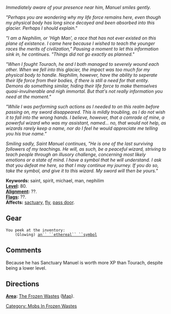*Immediately aware of your presence near him, Manuel smiles gently.*

*"Perhaps you are wondering why my life force remains here, even though
my physical body has long since decayed and been absorbed into this
glacier. Perhaps I should explain."*

*"I am a Nephilim, or 'High Man', a race that has not ever existed on
this plane of existence. I came here because I wished to teach the
younger races the merits of civilization," Pausing a moment to let this
information sink in, he continues. "Things did not go exactly as
planned."*

*"When I fought Tourach, he and I both managed to severely wound each
other. When we fell into this glacier, the impact was too much for my
physical body to handle. Nephilim, however, have the ability to seperate
their life force from their bodies, if there is still a need for that
entity. Demons do something similar, hiding their life force to make
themselves quasi-invulnerable and nigh immortal. But that's not really
information you need at the moment."*

*"While I was performing such actions as I needed to on this realm
before passing on, my sword disappeared. This is mildly troubling, as I
do not wish it to fall into the wrong hands. I believe, however, that a
comrade of mine, a powerful wizard who was my assistant, named... no,
that would not help, as wizards rarely keep a name, nor do I feel he
would appreciate me telling you his true name."*

*Smiling sadly, Saint Manuel continues, "He is one of the last surviving
followers of my teachings. He will, as such, be a peaceful wizard,
striving to teach people through an illusory challenge, concerning most
likely emotions or a state of mind. I have a symbol that he will
understand. I ask that you defeat me here, so that I may continue my
journey. If you do so, take the symbol, and give it to this wizard. My
sword will then be yours."*

**Keywords:** saint, spirit, michael, man, nephilim  
**[Level](Level.md "wikilink"):** 80.  
**[Alignment](Alignment.md "wikilink"):** ??.  
**[Flags](:Category:_Mob_Types.md "wikilink"):** ??.  
**Affects:** [sactuary](Sanctuary.md "wikilink"),
[fly](Fly.md "wikilink"), [pass door](Translucent_Flag.md "wikilink").  

## Gear

`You peek at the inventory:`  
`    (Glowing) `[`an`` ``ethereal`` ``symbol`](Ethereal_Symbol.md "wikilink")

## Comments

Because he has Sanctuary Manuel is worth more XP than Tourach, despite
being a lower level.

## Directions

**[Area](:Category:_Areas.md "wikilink"):** [The Frozen
Wastes](:Category:_Frozen_Wastes.md "wikilink")
([Map](Frozen_Wastes_Map.md "wikilink")).  

[Category: Mobs In Frozen
Wastes](Category:_Mobs_In_Frozen_Wastes "wikilink")
